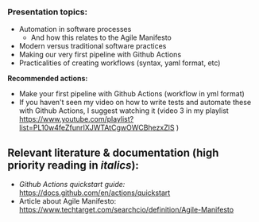 ### Presentation topics:
- Automation in software processes
    - And how this relates to the Agile Manifesto
- Modern versus traditional software practices
- Making our very first pipeline with Github Actions
- Practicalities of creating workflows (syntax, yaml format, etc)

**Recommended actions:**
- Make your first pipeline with Github Actions (workflow in yml format)
- If you haven't seen my video on how to write tests and automate these with Github Actions, I suggest watching it (video 3 in my playlist https://www.youtube.com/playlist?list=PL10w4feZfunrIXJWTAtCgwOWCBhezxZlS )


## Relevant literature & documentation (high priority reading in *italics*):
- *Github Actions quickstart guide:* https://docs.github.com/en/actions/quickstart
- Article about Agile Manifesto: https://www.techtarget.com/searchcio/definition/Agile-Manifesto
